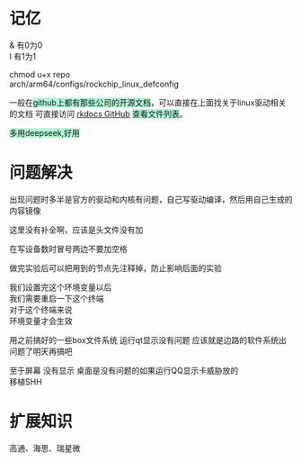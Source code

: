 # 记亿
& 有0为0  
I 有1为1  

chmod u+x repo  
arch/arm64/configs/rockchip_linux_defconfig  

一般在<span style="background:#affad1">github上都有那些公司的开源文档</span>，可以直接在上面找关于linux驱动相关的文档
可直接访问 [rkdocs GitHub](https://github.com/15658150157/rkdocs/blob/main/docs_list.txt) <span style="background:#affad1">查看文件列表</span>。

<span style="background:#affad1">多用deepseek,好用</span>
# 问题解决
出现问题时多半是官方的驱动和内核有问题，自己写驱动编译，然后用自己生成的内容镜像  
  
这里没有补全啊，应该是头文件没有加  
  
在写设备数时冒号两边不要加空格  
  
做完实验后可以把用到的节点先注释掉，防止影响后面的实验  
  
我们设置完这个环境变量以后  
我们需要重启一下这个终端  
对于这个终端来说  
环境变量才会生效  
  
用之前搞好的一些box文件系统 运行qt显示没有问题 应该就是边路的软件系统出问题了明天再搞吧  
  
至于屏幕 没有显示 桌面是没有问题的如果运行QQ显示卡威胁放的  
移植SHH


# 扩展知识
高通、海思、瑞星微













